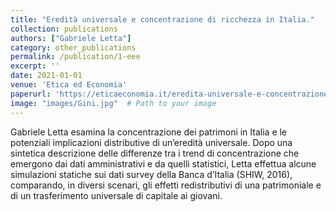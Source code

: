 ```yaml
---
title: "Eredità universale e concentrazione di ricchezza in Italia."
collection: publications
authors: ["Gabriele Letta"]
category: other_publications
permalink: /publication/1-eee
excerpt: ''
date: 2021-01-01
venue: 'Etica ed Economia'
paperurl: 'https://eticaeconomia.it/eredita-universale-e-concentrazione-di-ricchezza-in-italia/'
image: "images/Gini.jpg"  # Path to your image
---
```

Gabriele Letta esamina la concentrazione dei patrimoni in Italia e le potenziali implicazioni distributive di un’eredità universale. 
Dopo una sintetica descrizione delle differenze tra i trend di concentrazione che emergono dai dati amministrativi e da quelli statistici, 
Letta effettua alcune simulazioni statiche sui dati survey della Banca d’Italia (SHIW, 2016), comparando, in diversi scenari, gli effetti 
redistributivi di una patrimoniale e di un trasferimento universale di capitale ai giovani.
